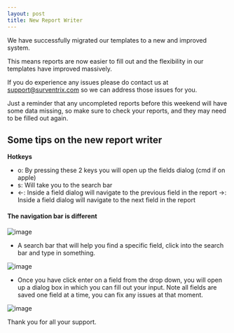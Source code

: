 ```yaml
---
layout: post
title: New Report Writer
---
```


We have successfully migrated our templates to a new and improved system.

This means reports are now easier to fill out and the flexibility in our templates
have improved massively.

If you do experience any issues please do contact us at support@surventrix.com
so we can address those issues for you.

Just a reminder that any uncompleted reports before this weekend will have some
data missing, so make sure to check your reports, and they may need to be filled
out again.

## Some tips on the new report writer

**Hotkeys**

- o: By pressing these 2 keys you will open up the fields dialog (cmd if on
  apple)
- s: Will take you to the search bar
- ←: Inside a field dialog will navigate to the previous field in the report
  →: Inside a field dialog will navigate to the next field in the report

#### The navigation bar is different


![image](https://cloud.githubusercontent.com/assets/658005/3641705/64975380-10b7-11e4-992c-57d3f1c54da5.png)

- A search bar that will help you find a specific field, click into the search
  bar and type in something.


![image](https://cloud.githubusercontent.com/assets/658005/3641730/c0edf850-10b7-11e4-93bb-665e10ee61f9.png)

- Once you have click enter on a field from the drop down, you will open up a
  dialog box in which you can fill out your input. Note all fields are saved
  one field at a time, you can fix any issues at that moment.

![image](https://cloud.githubusercontent.com/assets/658005/3641831/31ff75fe-10b9-11e4-872b-6703c9c9515d.png)







Thank you for all your support.
